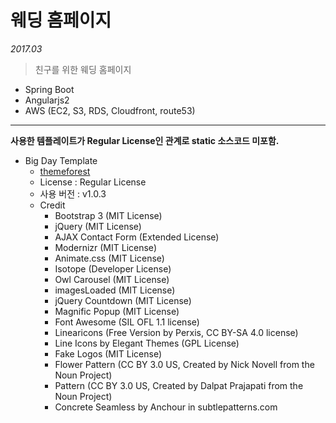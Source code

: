# 웨딩 홈페이지

*2017.03*

> 친구를 위한 웨딩 홈페이지



- Spring Boot
- Angularjs2
- AWS (EC2, S3, RDS, Cloudfront, route53)

---

**사용한 템플레이트가 Regular License인 관계로 static 소스코드 미포함.**

- Big Day Template
    - [themeforest](https://themeforest.net/item/big-day-a-modern-onepage-wedding-template/18163388)
    - License : Regular License
    - 사용 버전 : v1.0.3
    - Credit
        - Bootstrap 3 (MIT License)
        - jQuery (MIT License)
        - AJAX Contact Form (Extended License)
        - Modernizr (MIT License)
        - Animate.css (MIT License)
        - Isotope (Developer License)
        - Owl Carousel (MIT License)
        - imagesLoaded (MIT License)
        - jQuery Countdown (MIT License)
        - Magnific Popup (MIT License)
        - Font Awesome (SIL OFL 1.1 license)
        - Linearicons (Free Version by Perxis, CC BY-SA 4.0 license)
        - Line Icons by Elegant Themes (GPL License)
        - Fake Logos (MIT License)
        - Flower Pattern (CC BY 3.0 US, Created by Nick Novell from the Noun Project)
        - Pattern (CC BY 3.0 US, Created by Dalpat Prajapati from the Noun Project)
        - Concrete Seamless by Anchour in subtlepatterns.com